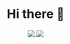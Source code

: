 <h1 align=center>Hi there 👋</h1>

<p align="center">
  <a href="https://github.com/pixselve">
    <img align="center" src="https://github-readme-stats.vercel.app/api/wakatime?username=Pixselve&theme=tokyonight" />
  </a>
  <a href="https://github.com/pixselve">
    <img align="center" src="https://github-readme-stats.vercel.app/api?username=pixselve&theme=tokyonight" />
  </a>
</p>

